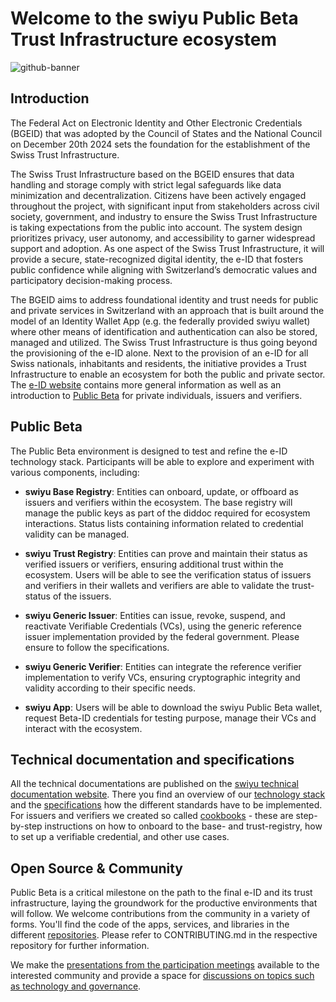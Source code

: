 # Welcome to the swiyu Public Beta Trust Infrastructure ecosystem

![github-banner](https://github.com/swiyu-admin-ch/swiyu-admin-ch.github.io/blob/main/assets/images/github-banner.jpg)

## Introduction

The Federal Act on Electronic Identity and Other Electronic Credentials (BGEID) that was adopted by the Council of States and the National Council on December 20th 2024 sets the foundation for the establishment of the Swiss Trust Infrastructure.  

The Swiss Trust Infrastructure based on the BGEID ensures that data handling and storage comply with strict legal safeguards like data minimization and decentralization. Citizens have been actively engaged throughout the project, with significant input from stakeholders across civil society, government, and industry to ensure the Swiss Trust Infrastructure is taking expectations from the public into account. The system design prioritizes privacy, user autonomy, and accessibility to garner widespread support and adoption. As one aspect of the Swiss Trust Infrastructure, it will provide a secure, state-recognized digital identity, the e-ID that fosters public confidence while aligning with Switzerland’s democratic values and participatory decision-making process.

The BGEID aims to address foundational identity and trust needs for public and private services in Switzerland with an approach that is built around the model of an Identity Wallet App (e.g. the federally provided swiyu wallet) where other means of identification and authentication can also be stored, managed and utilized. The Swiss Trust Infrastructure is thus going beyond the provisioning of the e-ID alone. Next to the provision of an e-ID for all Swiss nationals, inhabitants and residents, the initiative provides a Trust Infrastructure to enable an ecosystem for both the public and private sector. The [e-ID website](https://www.eid.admin.ch/en) contains more general information as well as an introduction to [Public Beta](https://www.eid.admin.ch/en/public-beta-e) for private individuals, issuers and verifiers.

## Public Beta

The Public Beta environment is designed to test and refine the e-ID technology stack. Participants will be able to explore and experiment with various components, including:

- **swiyu Base Registry**: Entities can onboard, update, or offboard as issuers and verifiers within the ecosystem. The base registry will manage the public keys as part of the diddoc required for ecosystem interactions. Status lists containing information related to credential validity can be managed. 

- **swiyu Trust Registry**: Entities can prove and maintain their status as verified issuers or verifiers, ensuring additional trust within the ecosystem. Users will be able to see the verification status of issuers and verifiers in their wallets and verifiers are able to validate the trust-status of the issuers.

- **swiyu Generic Issuer**: Entities can issue, revoke, suspend, and reactivate Verifiable Credentials (VCs), using the generic reference issuer implementation provided by the federal government. Please ensure to follow the specifications.

- **swiyu Generic Verifier**: Entities can integrate the reference verifier implementation to verify VCs, ensuring cryptographic integrity and validity according to their specific needs.

- **swiyu App**: Users will be able to download the swiyu Public Beta wallet, request Beta-ID credentials for testing purpose, manage their VCs and interact with the ecosystem.

## Technical documentation and specifications

All the technical documentations are published on the [swiyu technical documentation website](https://swiyu-admin-ch.github.io/). There you find an overview of our [technology stack](https://swiyu-admin-ch.github.io/technology-stack/) and the [specifications](https://swiyu-admin-ch.github.io/specifications/) how the different standards have to be implemented. For issuers and verifiers we created so called [cookbooks](https://swiyu-admin-ch.github.io/cookbooks/) - these are step-by-step instructions on how to onboard to the base- and trust-registry, how to set up a verifiable credential, and other use cases.

## Open Source & Community

Public Beta is a critical milestone on the path to the final e-ID and its trust infrastructure, laying the groundwork for the productive environments that will follow. We welcome contributions from the community in a variety of forms. You'll find the code of the apps, services, and libraries in the different [repositories](https://github.com/orgs/swiyu-admin-ch/repositories). Please refer to CONTRIBUTING.md in the respective repository for further information.

We make the [presentations from the participation meetings](https://github.com/swiyu-admin-ch/community/tree/main/meetings/) available to the interested community and provide a space for [discussions on topics such as technology and governance](https://github.com/orgs/swiyu-admin-ch/discussions).   

